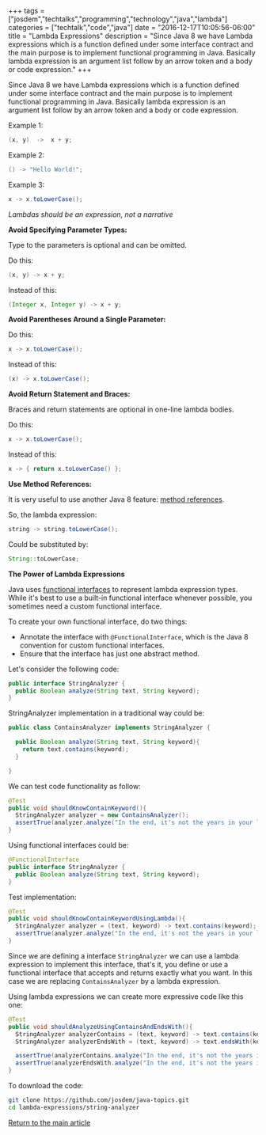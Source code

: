 +++
tags = ["josdem","techtalks","programming","technology","java","lambda"]
categories = ["techtalk","code","java"]
date = "2016-12-17T10:05:56-06:00"
title = "Lambda Expressions"
description = "Since Java 8 we have Lambda expressions which is a function defined under some interface contract and the main purpose is to implement functional programming in Java. Basically lambda expression is an argument list follow by an arrow token and a body or code expression."
+++

Since Java 8 we have Lambda expressions which is a function defined under some interface contract and the main purpose is to implement functional programming in Java. Basically lambda expression is an argument list follow by an arrow token and a body or code expression.

Example 1:

```java
(x, y)  ->  x + y;
```

Example 2:

```java
() -> "Hello World!";   
```

Example 3:

```java
x -> x.toLowerCase();
```

*Lambdas should be an expression, not a narrative*

**Avoid Specifying Parameter Types:**

Type to the parameters is optional and can be omitted.

Do this:

```java
(x, y) -> x + y;
```

Instead of this:

```java
(Integer x, Integer y) -> x + y;
```

**Avoid Parentheses Around a Single Parameter:**

Do this:

```java
x -> x.toLowerCase();
```

Instead of this:

```java
(x) -> x.toLowerCase();
```

**Avoid Return Statement and Braces:**

Braces and return statements are optional in one-line lambda bodies.

Do this:

```java
x -> x.toLowerCase();
```

Instead of this:

```java
x -> { return x.toLowerCase() };
```

**Use Method References:**

It is very useful to use another Java 8 feature: [method references](https://docs.oracle.com/javase/tutorial/java/javaOO/methodreferences.html).

So, the lambda expression:

```java
string -> string.toLowerCase();
```

Could be substituted by:

```java
String::toLowerCase;
```

**The Power of Lambda Expressions**

Java uses [functional interfaces](/techtalk/java/functional_interfaces) to represent lambda expression types. While it's best to use a built-in functional interface whenever possible, you sometimes need a custom functional interface.

To create your own functional interface, do two things:

* Annotate the interface with `@FunctionalInterface`, which is the Java 8 convention for custom functional interfaces.
* Ensure that the interface has just one abstract method.

Let's consider the following code:

```java
public interface StringAnalyzer {
  public Boolean analyze(String text, String keyword);
}
```

StringAnalyzer implementation in a traditional way could be:

```java
public class ContainsAnalyzer implements StringAnalyzer {

  public Boolean analyze(String text, String keyword){
    return text.contains(keyword);
  }

}
```

We can test code functionality as follow:

```java
@Test
public void shouldKnowContainKeyword(){
  StringAnalyzer analyzer = new ContainsAnalyzer();
  assertTrue(analyzer.analyze("In the end, it's not the years in your life that count. It's the life in your years", "life"));
}
```

Using functional interfaces could be:

```java
@FunctionalInterface
public interface StringAnalyzer {
  public Boolean analyze(String text, String keyword);
}
```

Test implementation:

```java
@Test
public void shouldKnowContainKeywordUsingLambda(){
  StringAnalyzer analyzer = (text, keyword) -> text.contains(keyword);
  assertTrue(analyzer.analyze("In the end, it's not the years in your life that count. It's the life in your years", "life"));
}
```

Since we are defining a interface `StringAnalyzer` we can use a lambda expression to implement this interface, that's it, you define or use a functional interface that accepts and returns exactly what you want. In this case we are replacing `ContainsAnalyzer` by a lambda expression.

Using lambda expressions we can create more expressive code like this one:

```java
@Test
public void shouldAnalyzeUsingContainsAndEndsWith(){
  StringAnalyzer analyzerContains = (text, keyword) -> text.contains(keyword);
  StringAnalyzer analyzerEndsWith = (text, keyword) -> text.endsWith(keyword);

  assertTrue(analyzerContains.analyze("In the end, it's not the years in your life that count. It's the life in your years", "life"));
  assertTrue(analyzerEndsWith.analyze("In the end, it's not the years in your life that count. It's the life in your years", "years"));
}
```

To download the code:

```bash
git clone https://github.com/josdem/java-topics.git
cd lambda-expressions/string-analyzer
```

[Return to the main article](/techtalk/java)
